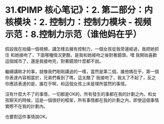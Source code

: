 # 31.《PIMP 核心笔记》：2. 第二部分：内核模块：2. 控制力：控制力模块 - 视频示范：8.控制力示范（谁他妈在乎）

假設我在拍攝一個視頻，講怎樣去擁有控制力，一個女孩從我旁邊經過，我把她抓住 和她接吻了，下面哪種情況更酷，是我和她接吻之後對著鏡頭，嘿 我開始喜歡這個城市了，還是我接吻完，對著鏡頭什麼都不說。

繼續講剛才的事，就像我們剛剛講過的一樣，當然是第二個，誰他媽在乎，第一個你表達內容相當於，兄弟們看到了嗎，這太酷了 我接吻了，我太了不起了，反之你應該表達的是，誰在乎啊，和這個女孩上床是理所當然的事情。

沒有什麼大不了的事情，一切都是OK的，所有發生的事都在我的計劃之內，和女孩聊天的時候，這是一個很好的框架，所有事情都在我的計劃之內，即使這個事情實際不在我的計劃內。

也要對這件事情說OK。